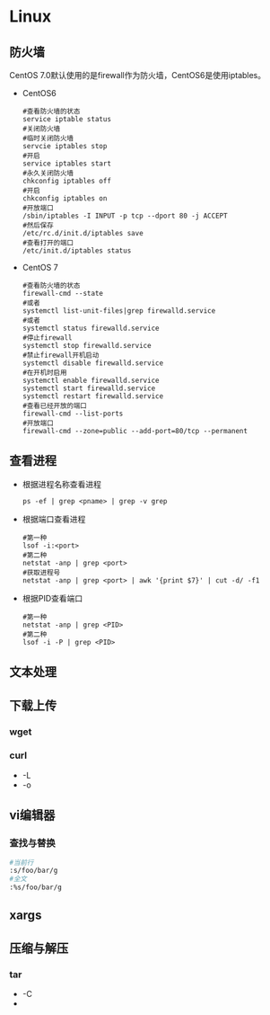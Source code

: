 # Linux

## 防火墙

CentOS 7.0默认使用的是firewall作为防火墙，CentOS6是使用iptables。

- CentOS6

  ```shell
  #查看防火墙的状态
  service iptable status
  #关闭防火墙
  #临时关闭防火墙
  servcie iptables stop
  #开启
  service iptables start
  #永久关闭防火墙
  chkconfig iptables off 
  #开启
  chkconfig iptables on
  #开放端口
  /sbin/iptables -I INPUT -p tcp --dport 80 -j ACCEPT
  #然后保存
  /etc/rc.d/init.d/iptables save
  #查看打开的端口
  /etc/init.d/iptables status
  ```

  

- CentOS 7

  ```shell
  #查看防火墙的状态
  firewall-cmd --state
  #或者
  systemctl list-unit-files|grep firewalld.service 
  #或者
  systemctl status firewalld.service
  #停止firewall
  systemctl stop firewalld.service 
  #禁止firewall开机启动
  systemctl disable firewalld.service 
  #在开机时启用
  systemctl enable firewalld.service
  systemctl start firewalld.service
  systemctl restart firewalld.service
  #查看已经开放的端口
  firewall-cmd --list-ports
  #开放端口
  firewall-cmd --zone=public --add-port=80/tcp --permanent
  ```

  

## 查看进程

- 根据进程名称查看进程

  ```shell
  ps -ef | grep <pname> | grep -v grep
  ```

- 根据端口查看进程

  ```shell
  #第一种
  lsof -i:<port>
  #第二种
  netstat -anp | grep <port>
  #获取进程号
  netstat -anp | grep <port> | awk '{print $7}' | cut -d/ -f1
  ```

- 根据PID查看端口

  ```shell
  #第一种
  netstat -anp | grep <PID>
  #第二种
  lsof -i -P | grep <PID>
  ```

## 文本处理

## 下载上传

### wget

### curl

- -L
- -o

## vi编辑器

### 查找与替换

```sh
#当前行
:s/foo/bar/g
#全文
:%s/foo/bar/g
```

## xargs


## 压缩与解压

### tar

- -C
- 


